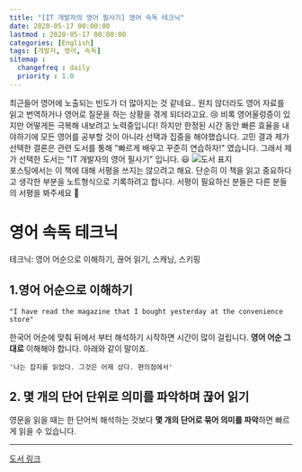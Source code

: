 ```yaml
---
title: "[IT 개발자의 영어 필사기] 영어 속독 테크닉"
date: 2020-05-17 00:00:00
lastmod : 2020-05-17 00:00:00
categories: [English]
tags: [개발자, 영어, 속독]
sitemap :
  changefreq : daily
  priority : 1.0
---
```


최근들어 영어에 노출되는 빈도가 더 많아지는 것 같네요.. 원치 않더라도 영어 자료를 읽고 번역하거나 영어로 질문을 하는 상황을 겪게 되더라고요. :cry:
비록 영어울렁증이 있지만 어떻게든 극복해 내보려고 노력중입니다! 하지만 한정된 시간 동안 빠른 효율을 내야하기에 모든 영어를 공부할 것이 아니라 선택과 집중을 해야했습니다. 고민 결과 제가 선택한 결론은 관련 도서를 통해 "빠르게 배우고 꾸준히 연습하자!" 였습니다. 그래서 제가 선택한 도서는 "IT 개발자의 영어 필사기" 입니다. :smiley:
![도서 표지](http://image.yes24.com/goods/85385648/800x0)
<br/>
포스팅에서는 이 책에 대해 서평을 쓰지는 않으려고 해요. 단순히 이 책을 읽고 중요하다고 생각한 부분을 노트형식으로 기록하려고 합니다. 서평이 필요하신 분들은 다른 분들의 서평을 봐주세요 :pray:

# 영어 속독 테크닉
테크닉: 영어 어순으로 이해하기, 끊어 읽기, 스캐닝, 스키핑
## 1.영어 어순으로 이해하기
~~~
"I have read the magazine that I bought yesterday at the convenience store"
~~~
한국어 어순에 맞춰 뒤에서 부터 해석하기 시작하면 시간이 많이 걸립니다. **영어 어순 그대로** 이해해야 합니다.
아래와 같이 말이죠.
~~~
'나는 잡지를 읽었다. 그것은 어제 샀다. 편의점에서' 
~~~
## 2. 몇 개의 단어 단위로 의미를 파악하며 끊어 읽기
영문을 읽을 때는 한 단어씩 해석하는 것보다 **몇 개의 단어로 묶어 의미를 파악**하면 빠르게 읽을 수 있습니다.

---
[도서 링크](http://www.11st.co.kr/product/SellerProductDetail.tmall?method=getSellerProductDetail&prdNo=2682304048&catalog_no=21473196&lowest_yn=Y&trTypeCd=PW51&trCtgrNo=585021)
